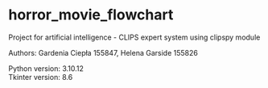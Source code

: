 # horror_movie_flowchart
Project for artificial intelligence - CLIPS expert system using clipspy module

Authors: Gardenia Ciepła 155847, Helena Garside 155826

Python version: 3.10.12\
Tkinter version: 8.6

